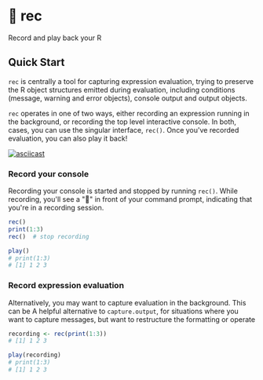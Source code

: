 # :red_circle: rec

Record and play back your R

## Quick Start

`rec` is centrally a tool for capturing expression evaluation, trying to
preserve the R object structures emitted during evaluation, including conditions
(message, warning and error objects), console output and output objects.

`rec` operates in one of two ways, either recording an expression running in the
background, or recording the top level interactive console. In both, cases, you
can use the singular interface, `rec()`. Once you've recorded evaluation, you
can also play it back!

[![asciicast](https://asciinema.org/a/MvqJkDVvH4gTBz618RCU58l0m.svg)](https://asciinema.org/a/MvqJkDVvH4gTBz618RCU58l0m)

### Record your console

Recording your console is started and stopped by running `rec()`. While
recording, you'll see a ":red_circle:" in front of your command prompt,
indicating that you're in a recording session.

```r
rec()
print(1:3)
rec()  # stop recording

play()
# print(1:3)
# [1] 1 2 3
```

### Record expression evaluation

Alternatively, you may want to capture evaluation in the background. This can be
A helpful alternative to `capture.output`, for situations where you want to
capture messages, but want to restructure the formatting or operate 

```r
recording <- rec(print(1:3))
# [1] 1 2 3

play(recording)
# print(1:3)
# [1] 1 2 3
```


